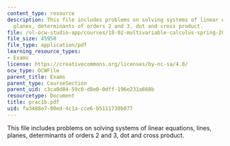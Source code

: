 ```yaml
---
content_type: resource
description: This file includes problems on solving systems of linear equations, lines,
  planes, determinants of orders 2 and 3, dot and cross product.
file: /ol-ocw-studio-app/courses/18-02-multivariable-calculus-spring-2006/fa3488e700ed4c1acce6b5111730b077_prac1b.pdf
file_size: 45950
file_type: application/pdf
learning_resource_types:
- Exams
license: https://creativecommons.org/licenses/by-nc-sa/4.0/
ocw_type: OCWFile
parent_title: Exams
parent_type: CourseSection
parent_uid: c3ca0d84-59c0-d8e0-0dff-196e231a668b
resourcetype: Document
title: prac1b.pdf
uid: fa3488e7-00ed-4c1a-cce6-b5111730b077
---
```

This file includes problems on solving systems of linear equations, lines, planes, determinants of orders 2 and 3, dot and cross product.